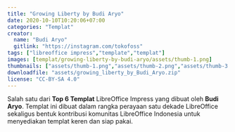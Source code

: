 ```yaml
---
title: "Growing Liberty by Budi Aryo"
date: 2020-10-10T10:20:06+07:00
categories: "Templat"
creator: 
  name: "Budi Aryo"
  gitlink: "https://instagram.com/tokofoss"
tags: ["libreoffice impress","template","templat"]
images: [templat/growing-liberty-by-budi-aryo/assets/thumb-1.png]
thumbnails: ["assets/thumb-1.png","assets/thumb-2.png","assets/thumb-3.png"]
downloadfile: "assets/growing_liberty_by_Budi_Aryo.zip"
license: "CC-BY-SA 4.0"
---
```

Salah satu dari **Top 6 Templat** LibreOffice Impress yang dibuat oleh **Budi Aryo**. Templat ini dibuat dalam rangka perayaan satu dekade LibreOffice sekaligus bentuk kontribusi komunitas LibreOffice Indonesia untuk menyediakan templat keren dan siap pakai.